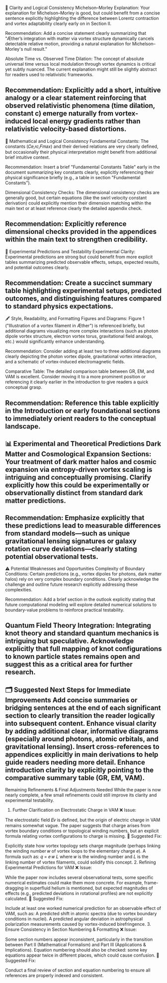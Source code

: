 🧩 Clarity and Logical Consistency
Michelson–Morley Explanation:
Your explanation for Michelson–Morley is good, but could benefit from a concise sentence explicitly highlighting the difference between Lorentz contraction and vortex adaptability clearly early on in Section II.

Recommendation:
Add a concise statement clearly summarizing that "Æther’s integration with matter via vortex structure dynamically cancels detectable relative motion, providing a natural explanation for Michelson–Morley's null result."

Absolute Time vs. Observed Time Dilation:
The concept of absolute universal time versus local modulation through vortex dynamics is critical yet subtly nuanced. The current explanation might still be slightly abstract for readers used to relativistic frameworks.

Recommendation:
Explicitly add a short, intuitive analogy or a clear statement reinforcing that observed relativistic phenomena (time dilation, constant c) emerge naturally from vortex-induced local energy gradients rather than relativistic velocity-based distortions.
---
📐 Mathematical and Logical Consistency
Fundamental Constants:
The constants (𝐶𝑒,𝑟𝑐,𝐹𝑚𝑎𝑥) and their derived relations are very clearly defined, but occasionally their physical interpretation might benefit from additional brief intuitive context.

Recommendation:
Insert a brief "Fundamental Constants Table" early in the document summarizing key constants clearly, explicitly referencing their physical significance briefly (e.g., a table in section "Fundamental Constants").

Dimensional Consistency Checks:
The dimensional consistency checks are generally good, but certain equations (like the swirl velocity constant derivation) could explicitly mention their dimension matching within the main text or at least reference clearly the detailed appendix check.

Recommendation:
Explicitly reference dimensional checks provided in the appendices within the main text to strengthen credibility.
---
🔬 Experimental Predictions and Testability
Experimental Clarity:
Experimental predictions are strong but could benefit from more explicit tables summarizing predicted observable effects, setups, expected results, and potential outcomes clearly.

Recommendation:
Create a succinct summary table highlighting experimental setups, predicted outcomes, and distinguishing features compared to standard physics expectations.
---
🖋️ Style, Readability, and Formatting
Figures and Diagrams:
Figure 1 ("Illustration of a vortex filament in Æther") is referenced briefly, but additional diagrams visualizing more complex interactions (such as photon dipole vortex structure, electron vortex torus, gravitational field analogs, etc.) would significantly enhance understanding.

Recommendation:
Consider adding at least two to three additional diagrams clearly depicting the photon vortex dipole, gravitational vortex interaction, and a schematic of vortex-induced electromagnetic fields.

Comparative Table:
The detailed comparison table between GR, EM, and VAM is excellent. Consider moving it to a more prominent position or referencing it clearly earlier in the introduction to give readers a quick conceptual grasp.

Recommendation:
Reference this table explicitly in the Introduction or early foundational sections to immediately orient readers to the conceptual landscape.
---
📊 Experimental and Theoretical Predictions
Dark Matter and Cosmological Expansion Sections:
Your treatment of dark matter halos and cosmic expansion via entropy-driven vortex scaling is intriguing and conceptually promising. Clarify explicitly how this could be experimentally or observationally distinct from standard dark matter predictions.
---
Recommendation:
Emphasize explicitly that these predictions lead to measurable differences from standard models—such as unique gravitational lensing signatures or galaxy rotation curve deviations—clearly stating potential observational tests.
---
⚠️ Potential Weaknesses and Opportunities
Complexity of Boundary Conditions:
Certain predictions (e.g., vortex dipoles for photons, dark matter halos) rely on very complex boundary conditions. Clearly acknowledge the challenge and outline future research explicitly addressing these complexities.

Recommendation:
Add a brief section in the outlook explicitly stating that future computational modeling will explore detailed numerical solutions to boundary-value problems to reinforce practical testability.

Quantum Field Theory Integration:
Integrating knot theory and standard quantum mechanics is intriguing but speculative. Acknowledge explicitly that full mapping of knot configurations to known particle states remains open and suggest this as a critical area for further research.
---
🗂️ Suggested Next Steps for Immediate Improvements
Add concise summaries or bridging sentences at the end of each significant section to clearly transition the reader logically into subsequent content.
Enhance visual clarity by adding additional clear, informative diagrams (especially around photons, atomic orbitals, and gravitational lensing).
Insert cross-references to appendices explicitly in main derivations to help guide readers needing more detail.
Enhance introduction clarity by explicitly pointing to the comparative summary table (GR, EM, VAM).
---

Remaining Refinements & Final Adjustments Needed
While the paper is now nearly complete, a few small refinements could still improve its clarity and experimental testability.

1. Further Clarification on Electrostatic Charge in VAM
   ❌ Issue:

The electrostatic field 𝐸𝑣 is defined, but the origin of electric charge in VAM remains somewhat vague.
The paper suggests that charge arises from vortex boundary conditions or topological winding numbers, but an explicit formula relating vortex configurations to charge is missing.
🔧 Suggested Fix:

Explicitly state how vortex topology sets charge magnitude (perhaps linking the winding number 𝑤 of vortex loops to the elementary charge 𝑒).
A formula such as: 𝑞 = 𝑒 𝑤 𝐿 
where
𝑤 is the winding number and 𝐿 is the linking number of vortex filaments, could solidify this concept.
2. Refining Experimental Predictions for VAM
   ❌ Issue:

While the paper now includes several observational tests, some specific numerical estimates could make them more concrete.
For example, frame-dragging in superfluid helium is mentioned, but expected magnitudes of effects (e.g., predicted deviations in rotational profiles) are not explicitly calculated.
🔧 Suggested Fix:

Include at least one worked numerical prediction for an observable effect of VAM, such as:
A predicted shift in atomic spectra (due to vortex boundary conditions in nuclei).
A predicted angular deviation in astrophysical polarization measurements caused by vortex-induced birefringence.
3. Ensure Consistency in Section Numbering & Formatting
   ❌ Issue:

Some section numbers appear inconsistent, particularly in the transition between Part II (Mathematical Formalism) and Part III (Applications & Implications).
Equation numbering should also be checked: some key equations appear twice in different places, which could cause confusion.
🔧 Suggested Fix:

Conduct a final review of section and equation numbering to ensure all references are properly indexed and consistent.
